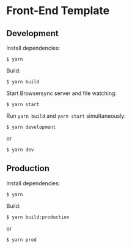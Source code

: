 # Front-End Template

## Development

Install dependencies:

```
$ yarn
```

Build:

```
$ yarn build
```

Start Browsersync server and file watching:

```
$ yarn start
```

Run `yarn build` and `yarn start` simultaneously:

```
$ yarn development
```

or

```
$ yarn dev
```

## Production

Install dependencies:

```
$ yarn
```

Build:

```
$ yarn build:production
```

or

```
$ yarn prod
```
